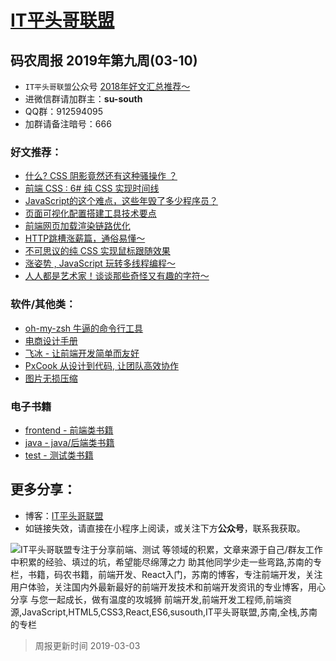 
# [IT平头哥联盟](https://susouth.com/ "@IT·平头哥联盟，码农书籍，苏南的专栏")

##  码农周报 2019年第九周(03-10)

+ `IT平头哥联盟`公众号 [2018年好文汇总推荐～](https://mp.weixin.qq.com/s/-BA4X3ScSSpsZRrUCyTuBw)
+ 进微信群请加群主：**su-south**
+ QQ群：912594095 
+ 加群请备注暗号：666 

### 好文推荐：
+ [什么? CSS 阴影竟然还有这种骚操作 ？](https://mp.weixin.qq.com/s/J3E-ntasKdgbOGraooDMVQ)
+ [前端 CSS : 6# 纯 CSS 实现时间线](https://segmentfault.com/a/1190000018445517)
+ [JavaScript的这个难点，这些年毁了多少程序员？](https://mp.weixin.qq.com/s/eggwjFX_2NiJOulFkTJHlQ)
+ [页面可视化配置搭建工具技术要点](https://mp.weixin.qq.com/s/rWvC2ZNx6C97DZAdWu-5Nw)
+ [前端网页加载渲染链路优化](https://segmentfault.com/a/1190000018446007)
+ [HTTP跳槽涨薪篇，通俗易懂～](https://mp.weixin.qq.com/s/jJepfSi736sqy7aRKQ47fQ)
+ [不可思议的纯 CSS 实现鼠标跟随效果](https://segmentfault.com/a/1190000018405111)
+ [涨姿势 , JavaScript 玩转多线程编程～](https://mp.weixin.qq.com/s/fa9K-YSWKFwEmBwpdUWHZw)
+ [人人都是艺术家！谈谈那些奇怪又有趣的字符～](https://mp.weixin.qq.com/s/3WdEZ8pmjBIt8Ei9xS5BYw)


### 软件/其他类：
+ [oh-my-zsh 牛逼的命令行工具](https://github.com/robbyrussell/oh-my-zsh "A delightful community-driven (with 1,200+ contributors) framework for managing your zsh configuration. Includes 200+ optional plugins (rails, git, OSX, hub, capistrano, brew, ant, php, python, etc), over 140 themes to spice up your morning, and an auto-update tool so that makes it easy to keep up with the latest updates from the community.")
+ [电商设计手册](http://skrshop.tech/#/)
+ [飞冰 - 让前端开发简单而友好](https://github.com/alibaba/ice "海量高质量物料 物料丰富：组件、区块、布局、模版，场景化分类，覆盖面广，官方与社区共同维护；专业视觉设计，每周持续有新增，满足日常开发之所需。")
+ [PxCook 从设计到代码, 让团队高效协作](http://www.fancynode.com.cn/pxcook "从设计到代码, 让团队高效协作")
+ [图片无损压缩](https://tinypng.com/ "Smart PNG and JPEG compression
More than 1 billion PNG and JPEG images optimized and still counting!")


### 电子书籍
+ [frontend - 前端类书籍](../frontend "前端类电子书籍整理")
+ [java - java/后端类书籍](../java "java或后端开发人员电子书籍整理")
+ [test - 测试类书籍](../test "测试人员电子书籍整理")

## 更多分享：
+ 博客：[IT平头哥联盟](https://susouth.com "IT平头哥联盟")
+ 如链接失效，请直接在小程序上阅读，或关注下方**公众号**，联系我获取。

![IT平头哥联盟专注于分享前端、测试 等领域的积累，文章来源于自己/群友工作中积累的经验、填过的坑，希望能尽绵薄之力 助其他同学少走一些弯路,苏南的专栏，书籍，码农书籍，前端开发、React入门，苏南的博客，专注前端开发，关注用户体验，关注国内外最新最好的前端开发技术和前端开发资讯的专业博客，用心分享 与您一起成长，做有温度的攻城狮 前端开发,前端开发工程师,前端资源,JavaScript,HTML5,CSS3,React,ES6,susouth,IT平头哥联盟,苏南,全栈,苏南的专栏](https://user-images.githubusercontent.com/18324563/49295841-ae197600-f4f1-11e8-80c9-53ee54ee1f86.png "IT平头哥联盟")

> 周报更新时间 2019-03-03


